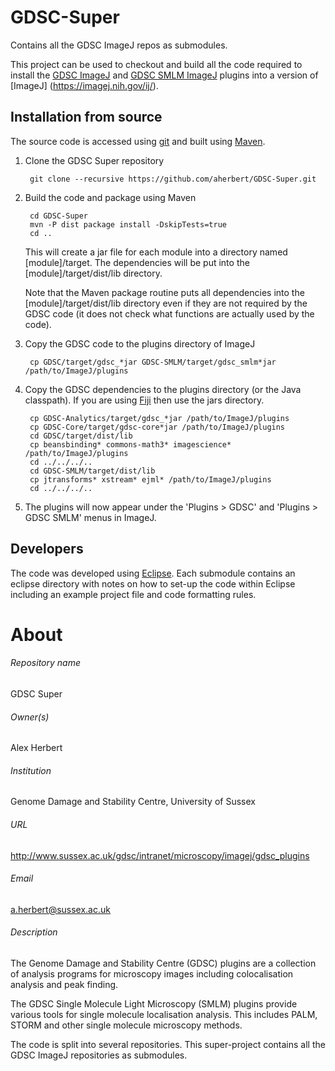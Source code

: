 GDSC-Super
==========

Contains all the GDSC ImageJ repos as submodules.

This project can be used to checkout and build all the code required to install
the [GDSC ImageJ](https://github.com/aherbert/GDSC) and [GDSC SMLM 
ImageJ](https://github.com/aherbert/GDSC-SMLM) plugins into a version of [ImageJ]
(https://imagej.nih.gov/ij/).

Installation from source
------------------------

The source code is accessed using [git](https://git-scm.com/) and built using [Maven](https://maven.apache.org/). 

1. Clone the GDSC Super repository

        git clone --recursive https://github.com/aherbert/GDSC-Super.git

2. Build the code and package using Maven

        cd GDSC-Super
        mvn -P dist package install -DskipTests=true
        cd ..
    
    This will create a jar file for each module into a directory named 
	[module]/target. The dependencies will be put into the [module]/target/dist/lib
	directory. 
    
	Note that the Maven package routine puts all dependencies into the 
	[module]/target/dist/lib directory even if they are not required by the GDSC
	code (it does not check what functions are actually used by the code).
	
3. Copy the GDSC code to the plugins directory of ImageJ

		cp GDSC/target/gdsc_*jar GDSC-SMLM/target/gdsc_smlm*jar /path/to/ImageJ/plugins

4. Copy the GDSC dependencies to the plugins directory (or the Java classpath). 
	If you are using [Fiji](http://fiji.sc/) then use the jars directory.

		cp GDSC-Analytics/target/gdsc_*jar /path/to/ImageJ/plugins
		cp GDSC-Core/target/gdsc-core*jar /path/to/ImageJ/plugins
		cd GDSC/target/dist/lib
		cp beansbinding* commons-math3* imagescience* /path/to/ImageJ/plugins
		cd ../../../..
		cd GDSC-SMLM/target/dist/lib
		cp jtransforms* xstream* ejml* /path/to/ImageJ/plugins
		cd ../../../..
		
5. The plugins will now appear under the 'Plugins > GDSC' and 
'Plugins > GDSC SMLM' menus in ImageJ.

Developers
----------

The code was developed using [Eclipse](https://eclipse.org/ide/). Each submodule
contains an eclipse directory with notes on how to set-up the code within 
Eclipse including an example project file and code formatting rules.

# About #

###### Repository name ######
GDSC Super

###### Owner(s) ######
Alex Herbert

###### Institution ######
Genome Damage and Stability Centre, University of Sussex

###### URL ######
http://www.sussex.ac.uk/gdsc/intranet/microscopy/imagej/gdsc_plugins

###### Email ######
a.herbert@sussex.ac.uk

###### Description ######
The Genome Damage and Stability Centre (GDSC) plugins are a collection of
analysis programs for microscopy images including colocalisation analysis and
peak finding. 

The GDSC Single Molecule Light Microscopy (SMLM) plugins provide various tools
for single molecule localisation analysis. This includes PALM, STORM and other
single molecule microscopy methods. 

The code is split into several repositories. This super-project contains all the
GDSC ImageJ repositories as submodules.